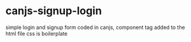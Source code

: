 # canjs-signup-login
simple login and signup form coded in canjs, component tag added to the html file
css is boilerplate
